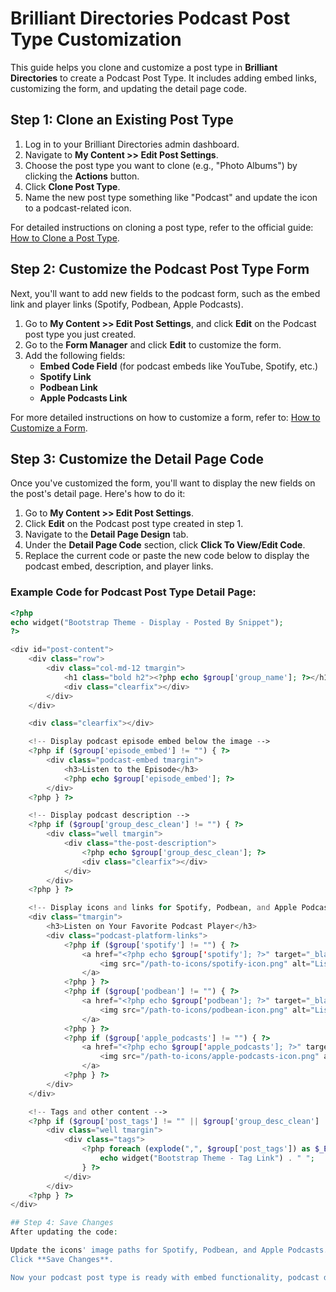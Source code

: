 # Brilliant Directories Podcast Post Type Customization

This guide helps you clone and customize a post type in **Brilliant Directories** to create a Podcast Post Type. It includes adding embed links, customizing the form, and updating the detail page code.

## Step 1: Clone an Existing Post Type

1. Log in to your Brilliant Directories admin dashboard.
2. Navigate to **My Content >> Edit Post Settings**.
3. Choose the post type you want to clone (e.g., "Photo Albums") by clicking the **Actions** button.
4. Click **Clone Post Type**.
5. Name the new post type something like "Podcast" and update the icon to a podcast-related icon.

For detailed instructions on cloning a post type, refer to the official guide: [How to Clone a Post Type](https://bootstrap.brilliantdirectories.com/support/solutions/articles/12000036510-how-to-clone-a-post-type).

## Step 2: Customize the Podcast Post Type Form

Next, you'll want to add new fields to the podcast form, such as the embed link and player links (Spotify, Podbean, Apple Podcasts).

1. Go to **My Content >> Edit Post Settings**, and click **Edit** on the Podcast post type you just created.
2. Go to the **Form Manager** and click **Edit** to customize the form.
3. Add the following fields:
   - **Embed Code Field** (for podcast embeds like YouTube, Spotify, etc.)
   - **Spotify Link**
   - **Podbean Link**
   - **Apple Podcasts Link**

For more detailed instructions on how to customize a form, refer to: [How to Customize a Form](https://bootstrap.brilliantdirectories.com/support/solutions/articles/12000078290-how-to-customize-a-form).

## Step 3: Customize the Detail Page Code

Once you've customized the form, you'll want to display the new fields on the post's detail page. Here's how to do it:

1. Go to **My Content >> Edit Post Settings**.
2. Click **Edit** on the Podcast post type created in step 1.
3. Navigate to the **Detail Page Design** tab.
4. Under the **Detail Page Code** section, click **Click To View/Edit Code**.
5. Replace the current code or paste the new code below to display the podcast embed, description, and player links.

### Example Code for Podcast Post Type Detail Page:

```php
<?php
echo widget("Bootstrap Theme - Display - Posted By Snippet");
?>

<div id="post-content">
    <div class="row">
        <div class="col-md-12 tmargin">
            <h1 class="bold h2"><?php echo $group['group_name']; ?></h1>
            <div class="clearfix"></div>
        </div>
    </div>

    <div class="clearfix"></div>

    <!-- Display podcast episode embed below the image -->
    <?php if ($group['episode_embed'] != "") { ?>
        <div class="podcast-embed tmargin">
            <h3>Listen to the Episode</h3>
            <?php echo $group['episode_embed']; ?>
        </div>
    <?php } ?>

    <!-- Display podcast description -->
    <?php if ($group['group_desc_clean'] != "") { ?>
        <div class="well tmargin">
            <div class="the-post-description">
                <?php echo $group['group_desc_clean']; ?>
                <div class="clearfix"></div>
            </div>
        </div>
    <?php } ?>

    <!-- Display icons and links for Spotify, Podbean, and Apple Podcasts -->
    <div class="tmargin">
        <h3>Listen on Your Favorite Podcast Player</h3>
        <div class="podcast-platform-links">
            <?php if ($group['spotify'] != "") { ?>
                <a href="<?php echo $group['spotify']; ?>" target="_blank">
                    <img src="/path-to-icons/spotify-icon.png" alt="Listen on Spotify">
                </a>
            <?php } ?>
            <?php if ($group['podbean'] != "") { ?>
                <a href="<?php echo $group['podbean']; ?>" target="_blank">
                    <img src="/path-to-icons/podbean-icon.png" alt="Listen on Podbean">
                </a>
            <?php } ?>
            <?php if ($group['apple_podcasts'] != "") { ?>
                <a href="<?php echo $group['apple_podcasts']; ?>" target="_blank">
                    <img src="/path-to-icons/apple-podcasts-icon.png" alt="Listen on Apple Podcasts">
                </a>
            <?php } ?>
        </div>
    </div>

    <!-- Tags and other content -->
    <?php if ($group['post_tags'] != "" || $group['group_desc_clean'] != "") { ?>
        <div class="well tmargin">
            <div class="tags">
                <?php foreach (explode(",", $group['post_tags']) as $_ENV['tag']) {
                    echo widget("Bootstrap Theme - Tag Link") . " ";
                } ?>
            </div>
        </div>
    <?php } ?>
</div>

## Step 4: Save Changes
After updating the code:

Update the icons' image paths for Spotify, Podbean, and Apple Podcasts.
Click **Save Changes**.

Now your podcast post type is ready with embed functionality, podcast description, and player links.
